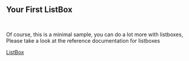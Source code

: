 


## Your First ListBox


~~~~ { .Cpp }


~~~~

Of course, this is a minimal sample, you can do a lot more with listboxes, 
Please take a look at the reference documentation for listboxes

[ListBox](#class-listbox)

